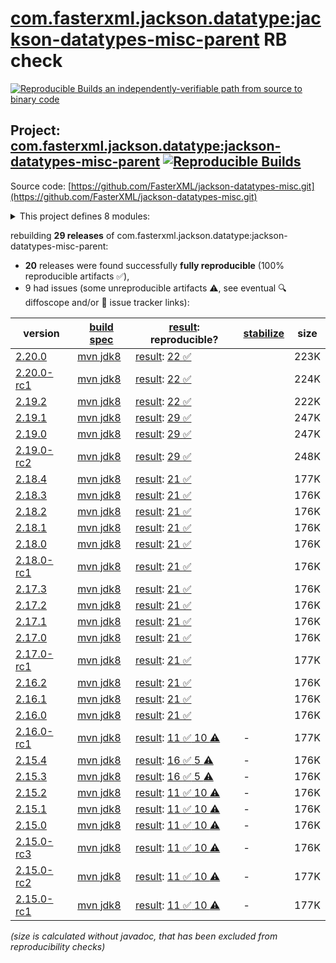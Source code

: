 [com.fasterxml.jackson.datatype:jackson-datatypes-misc-parent](https://central.sonatype.com/artifact/com.fasterxml.jackson.datatype/jackson-datatypes-misc-parent/versions) RB check
=======

[![Reproducible Builds](https://reproducible-builds.org/images/logos/rb.svg) an independently-verifiable path from source to binary code](https://reproducible-builds.org/)

## Project: [com.fasterxml.jackson.datatype:jackson-datatypes-misc-parent](https://central.sonatype.com/artifact/com.fasterxml.jackson.datatype/jackson-datatypes-misc-parent/versions) [![Reproducible Builds](https://img.shields.io/endpoint?url=https://raw.githubusercontent.com/jvm-repo-rebuild/reproducible-central/master/content/com/fasterxml/jackson/datatype/jackson-datatypes-misc-parent/badge.json)](https://github.com/jvm-repo-rebuild/reproducible-central/blob/master/content/com/fasterxml/jackson/datatype/jackson-datatypes-misc-parent/README.md)

Source code: [https://github.com/FasterXML/jackson-datatypes-misc.git](https://github.com/FasterXML/jackson-datatypes-misc.git)

<details><summary>This project defines 8 modules:</summary>

* [com.fasterxml.jackson.datatype:jackson-datatype-jakarta-jsonp](https://central.sonatype.com/artifact/com.fasterxml.jackson.datatype/jackson-datatype-jakarta-jsonp/overview)
* [com.fasterxml.jackson.datatype:jackson-datatype-jakarta-mail](https://central.sonatype.com/artifact/com.fasterxml.jackson.datatype/jackson-datatype-jakarta-mail/overview)
* [com.fasterxml.jackson.datatype:jackson-datatype-javax-money](https://central.sonatype.com/artifact/com.fasterxml.jackson.datatype/jackson-datatype-javax-money/overview)
* [com.fasterxml.jackson.datatype:jackson-datatype-joda-money](https://central.sonatype.com/artifact/com.fasterxml.jackson.datatype/jackson-datatype-joda-money/overview)
* [com.fasterxml.jackson.datatype:jackson-datatype-json-org](https://central.sonatype.com/artifact/com.fasterxml.jackson.datatype/jackson-datatype-json-org/overview)
* [com.fasterxml.jackson.datatype:jackson-datatype-jsr353](https://central.sonatype.com/artifact/com.fasterxml.jackson.datatype/jackson-datatype-jsr353/overview)
* [com.fasterxml.jackson.datatype:jackson-datatype-moneta](https://central.sonatype.com/artifact/com.fasterxml.jackson.datatype/jackson-datatype-moneta/overview)
* [com.fasterxml.jackson.datatype:jackson-datatypes-misc-parent](https://central.sonatype.com/artifact/com.fasterxml.jackson.datatype/jackson-datatypes-misc-parent/overview)
</details>

rebuilding **29 releases** of com.fasterxml.jackson.datatype:jackson-datatypes-misc-parent:
- **20** releases were found successfully **fully reproducible** (100% reproducible artifacts :white_check_mark:),
- 9 had issues (some unreproducible artifacts :warning:, see eventual :mag: diffoscope and/or :memo: issue tracker links):

| version | [build spec](/BUILDSPEC.md) | [result](https://reproducible-builds.org/docs/jvm/): reproducible? | [stabilize](https://github.com/google/oss-rebuild/blob/main/cmd/stabilize/README.md) | size |
| -- | --------- | ------ | ------ | -- |
| [2.20.0](https://central.sonatype.com/artifact/com.fasterxml.jackson.datatype/jackson-datatypes-misc-parent/2.20.0/pom) | [mvn jdk8](jackson-datatypes-misc-parent-2.20.0.buildspec) | [result](jackson-datatypes-misc-parent-2.20.0.buildinfo): [22 :white_check_mark: ](jackson-datatypes-misc-parent-2.20.0.buildcompare) | | 223K |
| [2.20.0-rc1](https://central.sonatype.com/artifact/com.fasterxml.jackson.datatype/jackson-datatypes-misc-parent/2.20.0-rc1/pom) | [mvn jdk8](jackson-datatypes-misc-parent-2.20.0-rc1.buildspec) | [result](jackson-datatypes-misc-parent-2.20.0-rc1.buildinfo): [22 :white_check_mark: ](jackson-datatypes-misc-parent-2.20.0-rc1.buildcompare) | | 224K |
| [2.19.2](https://central.sonatype.com/artifact/com.fasterxml.jackson.datatype/jackson-datatypes-misc-parent/2.19.2/pom) | [mvn jdk8](jackson-datatypes-misc-parent-2.19.2.buildspec) | [result](jackson-datatypes-misc-parent-2.19.2.buildinfo): [22 :white_check_mark: ](jackson-datatypes-misc-parent-2.19.2.buildcompare) | | 222K |
| [2.19.1](https://central.sonatype.com/artifact/com.fasterxml.jackson.datatype/jackson-datatypes-misc-parent/2.19.1/pom) | [mvn jdk8](jackson-datatypes-misc-parent-2.19.1.buildspec) | [result](jackson-datatypes-misc-parent-2.19.1.buildinfo): [29 :white_check_mark: ](jackson-datatypes-misc-parent-2.19.1.buildcompare) | | 247K |
| [2.19.0](https://central.sonatype.com/artifact/com.fasterxml.jackson.datatype/jackson-datatypes-misc-parent/2.19.0/pom) | [mvn jdk8](jackson-datatypes-misc-parent-2.19.0.buildspec) | [result](jackson-datatypes-misc-parent-2.19.0.buildinfo): [29 :white_check_mark: ](jackson-datatypes-misc-parent-2.19.0.buildcompare) | | 247K |
| [2.19.0-rc2](https://central.sonatype.com/artifact/com.fasterxml.jackson.datatype/jackson-datatypes-misc-parent/2.19.0-rc2/pom) | [mvn jdk8](jackson-datatypes-misc-parent-2.19.0-rc2.buildspec) | [result](jackson-datatypes-misc-parent-2.19.0-rc2.buildinfo): [29 :white_check_mark: ](jackson-datatypes-misc-parent-2.19.0-rc2.buildcompare) | | 248K |
| [2.18.4](https://central.sonatype.com/artifact/com.fasterxml.jackson.datatype/jackson-datatypes-misc-parent/2.18.4/pom) | [mvn jdk8](jackson-datatypes-misc-parent-2.18.4.buildspec) | [result](jackson-datatypes-misc-parent-2.18.4.buildinfo): [21 :white_check_mark: ](jackson-datatypes-misc-parent-2.18.4.buildcompare) | | 177K |
| [2.18.3](https://central.sonatype.com/artifact/com.fasterxml.jackson.datatype/jackson-datatypes-misc-parent/2.18.3/pom) | [mvn jdk8](jackson-datatypes-misc-parent-2.18.3.buildspec) | [result](jackson-datatypes-misc-parent-2.18.3.buildinfo): [21 :white_check_mark: ](jackson-datatypes-misc-parent-2.18.3.buildcompare) | | 176K |
| [2.18.2](https://central.sonatype.com/artifact/com.fasterxml.jackson.datatype/jackson-datatypes-misc-parent/2.18.2/pom) | [mvn jdk8](jackson-datatypes-misc-parent-2.18.2.buildspec) | [result](jackson-datatypes-misc-parent-2.18.2.buildinfo): [21 :white_check_mark: ](jackson-datatypes-misc-parent-2.18.2.buildcompare) | | 176K |
| [2.18.1](https://central.sonatype.com/artifact/com.fasterxml.jackson.datatype/jackson-datatypes-misc-parent/2.18.1/pom) | [mvn jdk8](jackson-datatypes-misc-parent-2.18.1.buildspec) | [result](jackson-datatypes-misc-parent-2.18.1.buildinfo): [21 :white_check_mark: ](jackson-datatypes-misc-parent-2.18.1.buildcompare) | | 176K |
| [2.18.0](https://central.sonatype.com/artifact/com.fasterxml.jackson.datatype/jackson-datatypes-misc-parent/2.18.0/pom) | [mvn jdk8](jackson-datatypes-misc-parent-2.18.0.buildspec) | [result](jackson-datatypes-misc-parent-2.18.0.buildinfo): [21 :white_check_mark: ](jackson-datatypes-misc-parent-2.18.0.buildcompare) | | 176K |
| [2.18.0-rc1](https://central.sonatype.com/artifact/com.fasterxml.jackson.datatype/jackson-datatypes-misc-parent/2.18.0-rc1/pom) | [mvn jdk8](jackson-datatypes-misc-parent-2.18.0-rc1.buildspec) | [result](jackson-datatypes-misc-parent-2.18.0-rc1.buildinfo): [21 :white_check_mark: ](jackson-datatypes-misc-parent-2.18.0-rc1.buildcompare) | | 176K |
| [2.17.3](https://central.sonatype.com/artifact/com.fasterxml.jackson.datatype/jackson-datatypes-misc-parent/2.17.3/pom) | [mvn jdk8](jackson-datatypes-misc-parent-2.17.3.buildspec) | [result](jackson-datatypes-misc-parent-2.17.3.buildinfo): [21 :white_check_mark: ](jackson-datatypes-misc-parent-2.17.3.buildcompare) | | 176K |
| [2.17.2](https://central.sonatype.com/artifact/com.fasterxml.jackson.datatype/jackson-datatypes-misc-parent/2.17.2/pom) | [mvn jdk8](jackson-datatypes-misc-parent-2.17.2.buildspec) | [result](jackson-datatypes-misc-parent-2.17.2.buildinfo): [21 :white_check_mark: ](jackson-datatypes-misc-parent-2.17.2.buildcompare) | | 176K |
| [2.17.1](https://central.sonatype.com/artifact/com.fasterxml.jackson.datatype/jackson-datatypes-misc-parent/2.17.1/pom) | [mvn jdk8](jackson-datatypes-misc-parent-2.17.1.buildspec) | [result](jackson-datatypes-misc-parent-2.17.1.buildinfo): [21 :white_check_mark: ](jackson-datatypes-misc-parent-2.17.1.buildcompare) | | 176K |
| [2.17.0](https://central.sonatype.com/artifact/com.fasterxml.jackson.datatype/jackson-datatypes-misc-parent/2.17.0/pom) | [mvn jdk8](jackson-datatypes-misc-parent-2.17.0.buildspec) | [result](jackson-datatypes-misc-parent-2.17.0.buildinfo): [21 :white_check_mark: ](jackson-datatypes-misc-parent-2.17.0.buildcompare) | | 176K |
| [2.17.0-rc1](https://central.sonatype.com/artifact/com.fasterxml.jackson.datatype/jackson-datatypes-misc-parent/2.17.0-rc1/pom) | [mvn jdk8](jackson-datatypes-misc-parent-2.17.0-rc1.buildspec) | [result](jackson-datatypes-misc-parent-2.17.0-rc1.buildinfo): [21 :white_check_mark: ](jackson-datatypes-misc-parent-2.17.0-rc1.buildcompare) | | 177K |
| [2.16.2](https://central.sonatype.com/artifact/com.fasterxml.jackson.datatype/jackson-datatypes-misc-parent/2.16.2/pom) | [mvn jdk8](jackson-datatypes-misc-parent-2.16.2.buildspec) | [result](jackson-datatypes-misc-parent-2.16.2.buildinfo): [21 :white_check_mark: ](jackson-datatypes-misc-parent-2.16.2.buildcompare) | | 176K |
| [2.16.1](https://central.sonatype.com/artifact/com.fasterxml.jackson.datatype/jackson-datatypes-misc-parent/2.16.1/pom) | [mvn jdk8](jackson-datatypes-misc-parent-2.16.1.buildspec) | [result](jackson-datatypes-misc-parent-2.16.1.buildinfo): [21 :white_check_mark: ](jackson-datatypes-misc-parent-2.16.1.buildcompare) | | 176K |
| [2.16.0](https://central.sonatype.com/artifact/com.fasterxml.jackson.datatype/jackson-datatypes-misc-parent/2.16.0/pom) | [mvn jdk8](jackson-datatypes-misc-parent-2.16.0.buildspec) | [result](jackson-datatypes-misc-parent-2.16.0.buildinfo): [21 :white_check_mark: ](jackson-datatypes-misc-parent-2.16.0.buildcompare) | | 176K |
| [2.16.0-rc1](https://central.sonatype.com/artifact/com.fasterxml.jackson.datatype/jackson-datatypes-misc-parent/2.16.0-rc1/pom) | [mvn jdk8](jackson-datatypes-misc-parent-2.16.0-rc1.buildspec) | [result](jackson-datatypes-misc-parent-2.16.0-rc1.buildinfo): [11 :white_check_mark:  10 :warning:](jackson-datatypes-misc-parent-2.16.0-rc1.buildcompare) | - | 177K |
| [2.15.4](https://central.sonatype.com/artifact/com.fasterxml.jackson.datatype/jackson-datatypes-misc-parent/2.15.4/pom) | [mvn jdk8](jackson-datatypes-misc-parent-2.15.4.buildspec) | [result](jackson-datatypes-misc-parent-2.15.4.buildinfo): [16 :white_check_mark:  5 :warning:](jackson-datatypes-misc-parent-2.15.4.buildcompare) | - | 176K |
| [2.15.3](https://central.sonatype.com/artifact/com.fasterxml.jackson.datatype/jackson-datatypes-misc-parent/2.15.3/pom) | [mvn jdk8](jackson-datatypes-misc-parent-2.15.3.buildspec) | [result](jackson-datatypes-misc-parent-2.15.3.buildinfo): [16 :white_check_mark:  5 :warning:](jackson-datatypes-misc-parent-2.15.3.buildcompare) | - | 176K |
| [2.15.2](https://central.sonatype.com/artifact/com.fasterxml.jackson.datatype/jackson-datatypes-misc-parent/2.15.2/pom) | [mvn jdk8](jackson-datatypes-misc-parent-2.15.2.buildspec) | [result](jackson-datatypes-misc-parent-2.15.2.buildinfo): [11 :white_check_mark:  10 :warning:](jackson-datatypes-misc-parent-2.15.2.buildcompare) | - | 176K |
| [2.15.1](https://central.sonatype.com/artifact/com.fasterxml.jackson.datatype/jackson-datatypes-misc-parent/2.15.1/pom) | [mvn jdk8](jackson-datatypes-misc-parent-2.15.1.buildspec) | [result](jackson-datatypes-misc-parent-2.15.1.buildinfo): [11 :white_check_mark:  10 :warning:](jackson-datatypes-misc-parent-2.15.1.buildcompare) | - | 176K |
| [2.15.0](https://central.sonatype.com/artifact/com.fasterxml.jackson.datatype/jackson-datatypes-misc-parent/2.15.0/pom) | [mvn jdk8](jackson-datatypes-misc-parent-2.15.0.buildspec) | [result](jackson-datatypes-misc-parent-2.15.0.buildinfo): [11 :white_check_mark:  10 :warning:](jackson-datatypes-misc-parent-2.15.0.buildcompare) | - | 176K |
| [2.15.0-rc3](https://central.sonatype.com/artifact/com.fasterxml.jackson.datatype/jackson-datatypes-misc-parent/2.15.0-rc3/pom) | [mvn jdk8](jackson-datatypes-misc-parent-2.15.0-rc3.buildspec) | [result](jackson-datatypes-misc-parent-2.15.0-rc3.buildinfo): [11 :white_check_mark:  10 :warning:](jackson-datatypes-misc-parent-2.15.0-rc3.buildcompare) | - | 176K |
| [2.15.0-rc2](https://central.sonatype.com/artifact/com.fasterxml.jackson.datatype/jackson-datatypes-misc-parent/2.15.0-rc2/pom) | [mvn jdk8](jackson-datatypes-misc-parent-2.15.0-rc2.buildspec) | [result](jackson-datatypes-misc-parent-2.15.0-rc2.buildinfo): [11 :white_check_mark:  10 :warning:](jackson-datatypes-misc-parent-2.15.0-rc2.buildcompare) | - | 177K |
| [2.15.0-rc1](https://central.sonatype.com/artifact/com.fasterxml.jackson.datatype/jackson-datatypes-misc-parent/2.15.0-rc1/pom) | [mvn jdk8](jackson-datatypes-misc-parent-2.15.0-rc1.buildspec) | [result](jackson-datatypes-misc-parent-2.15.0-rc1.buildinfo): [11 :white_check_mark:  10 :warning:](jackson-datatypes-misc-parent-2.15.0-rc1.buildcompare) | - | 177K |

<i>(size is calculated without javadoc, that has been excluded from reproducibility checks)</i>
